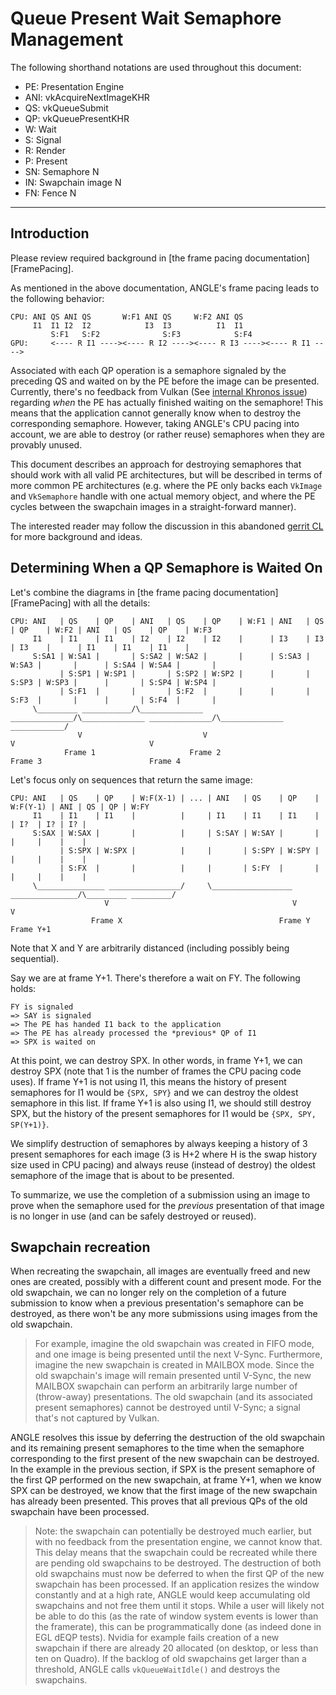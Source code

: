 # Queue Present Wait Semaphore Management

The following shorthand notations are used throughout this document:

- PE: Presentation Engine
- ANI: vkAcquireNextImageKHR
- QS: vkQueueSubmit
- QP: vkQueuePresentKHR
- W: Wait
- S: Signal
- R: Render
- P: Present
- SN: Semaphore N
- IN: Swapchain image N
- FN: Fence N

---

## Introduction

Please review required background in [the frame pacing documentation][FramePacing].

As mentioned in the above documentation, ANGLE's frame pacing leads to the following behavior:

```
CPU: ANI QS ANI QS       W:F1 ANI QS     W:F2 ANI QS
     I1  I1 I2  I2            I3  I3          I1  I1
         S:F1   S:F2              S:F3            S:F4
GPU:     <---- R I1 ----><---- R I2 ----><---- R I3 ----><---- R I1 ---->
```

Associated with each QP operation is a semaphore signaled by the preceding QS and waited on by the
PE before the image can be presented.  Currently, there's no feedback from Vulkan (See [internal
Khronos issue][VulkanIssue1060]) regarding _when_ the PE has actually finished waiting on the
semaphore!  This means that the application cannot generally know when to destroy the corresponding
semaphore.  However, taking ANGLE's CPU pacing into account, we are able to destroy (or rather
reuse) semaphores when they are provably unused.

This document describes an approach for destroying semaphores that should work with all valid PE
architectures, but will be described in terms of more common PE architectures (e.g. where the PE
only backs each `VkImage` and `VkSemaphore` handle with one actual memory object, and where the PE
cycles between the swapchain images in a straight-forward manner).

The interested reader may follow the discussion in this abandoned [gerrit CL][CL1757018] for more
background and ideas.

[FramePacking]: FramePacking.md
[DisplayTimingGOOGLE]: https://www.khronos.org/registry/vulkan/specs/1.1-extensions/man/html/VK_GOOGLE_display_timing.html
[VulkanIssue1060]: https://gitlab.khronos.org/vulkan/vulkan/issues/1060
[CL1757018]: https://chromium-review.googlesource.com/c/angle/angle/+/1757018

## Determining When a QP Semaphore is Waited On

Let's combine the diagrams in [the frame pacing documentation][FramePacing] with all the details:

    CPU: ANI   | QS    | QP    | ANI   | QS    | QP    | W:F1 | ANI   | QS    | QP    | W:F2 | ANI   | QS    | QP    | W:F3
         I1    | I1    | I1    | I2    | I2    | I2    |      | I3    | I3    | I3    |      | I1    | I1    | I1    |
         S:SA1 | W:SA1 |       | S:SA2 | W:SA2 |       |      | S:SA3 | W:SA3 |       |      | S:SA4 | W:SA4 |       |
               | S:SP1 | W:SP1 |       | S:SP2 | W:SP2 |      |       | S:SP3 | W:SP3 |      |       | S:SP4 | W:SP4 |
               | S:F1  |       |       | S:F2  |       |      |       | S:F3  |       |      |       | S:F4  |       |
         \_________ ___________/\______________ ______________/\______________ ______________/\______________ ____________/
                   V                           V                              V                              V
                Frame 1                     Frame 2                        Frame 3                        Frame 4

Let's focus only on sequences that return the same image:

    CPU: ANI   | QS    | QP    | W:F(X-1) | ... | ANI   | QS    | QP    | W:F(Y-1) | ANI | QS | QP | W:FY
         I1    | I1    | I1    |          |     | I1    | I1    | I1    |          | I?  | I? | I? |
         S:SAX | W:SAX |       |          |     | S:SAY | W:SAY |       |          |     |    |    |
               | S:SPX | W:SPX |          |     |       | S:SPY | W:SPY |          |     |    |    |
               | S:FX  |       |          |     |       | S:FY  |       |          |     |    |    |
         \_______________ ________________/     \__________________ _______________/\_________ _________/
                         V                                         V                          V
                      Frame X                                   Frame Y                   Frame Y+1

Note that X and Y are arbitrarily distanced (including possibly being sequential).

Say we are at frame Y+1.  There's therefore a wait on FY.  The following holds:

    FY is signaled
    => SAY is signaled
    => The PE has handed I1 back to the application
    => The PE has already processed the *previous* QP of I1
    => SPX is waited on

At this point, we can destroy SPX.  In other words, in frame Y+1, we can destroy SPX (note that 1 is
the number of frames the CPU pacing code uses).  If frame Y+1 is not using I1, this means the
history of present semaphores for I1 would be `{SPX, SPY}` and we can destroy the oldest
semaphore in this list.  If frame Y+1 is also using I1, we should still destroy SPX, but the history
of the present semaphores for I1 would be `{SPX, SPY, SP(Y+1)}`.

We simplify destruction of semaphores by always keeping a history of 3 present semaphores for each
image (3 is H+2 where H is the swap history size used in CPU pacing) and always reuse (instead of
destroy) the oldest semaphore of the image that is about to be presented.

To summarize, we use the completion of a submission using an image to prove when the semaphore used
for the *previous* presentation of that image is no longer in use (and can be safely destroyed or
reused).

## Swapchain recreation

When recreating the swapchain, all images are eventually freed and new ones are created, possibly
with a different count and present mode.  For the old swapchain, we can no longer rely on the
completion of a future submission to know when a previous presentation's semaphore can be destroyed,
as there won't be any more submissions using images from the old swapchain.

> For example, imagine the old swapchain was created in FIFO mode, and one image is being presented
> until the next V-Sync.  Furthermore, imagine the new swapchain is created in MAILBOX mode.  Since
> the old swapchain's image will remain presented until V-Sync, the new MAILBOX swapchain can
> perform an arbitrarily large number of (throw-away) presentations.  The old swapchain (and its
> associated present semaphores) cannot be destroyed until V-Sync; a signal that's not captured by
> Vulkan.

ANGLE resolves this issue by deferring the destruction of the old swapchain and its remaining
present semaphores to the time when the semaphore corresponding to the first present of the new
swapchain can be destroyed.  In the example in the previous section, if SPX is the present semaphore
of the first QP performed on the new swapchain, at frame Y+1, when we know SPX can be destroyed, we
know that the first image of the new swapchain has already been presented.  This proves that all
previous QPs of the old swapchain have been processed.

> Note: the swapchain can potentially be destroyed much earlier, but with no feedback from the
> presentation engine, we cannot know that.  This delay means that the swapchain could be recreated
> while there are pending old swapchains to be destroyed.  The destruction of both old swapchains
> must now be deferred to when the first QP of the new swapchain has been processed.  If an
> application resizes the window constantly and at a high rate, ANGLE would keep accumulating old
> swapchains and not free them until it stops.  While a user will likely not be able to do this (as
> the rate of window system events is lower than the framerate), this can be programmatically done
> (as indeed done in EGL dEQP tests).  Nvidia for example fails creation of a new swapchain if there
> are already 20 allocated (on desktop, or less than ten on Quadro).  If the backlog of old
> swapchains get larger than a threshold, ANGLE calls `vkQueueWaitIdle()` and destroys the
> swapchains.
